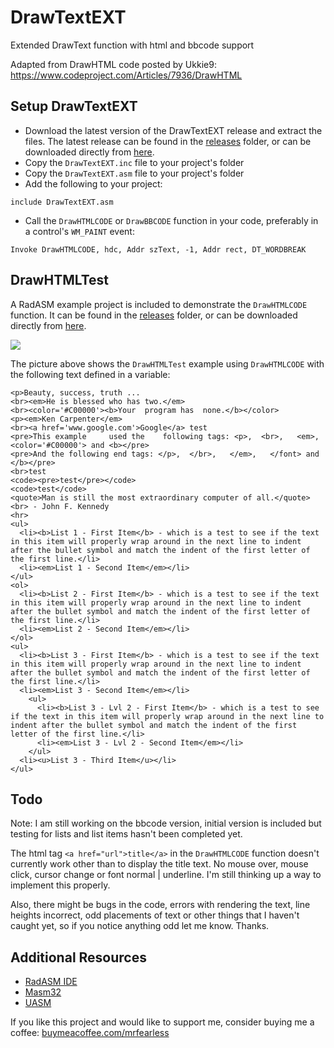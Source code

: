 # DrawTextEXT
Extended DrawText function with html and bbcode support

Adapted from DrawHTML code posted by Ukkie9:  https://www.codeproject.com/Articles/7936/DrawHTML

## Setup DrawTextEXT

* Download the latest version of the DrawTextEXT release and extract the files. The latest release can be found in the [releases](https://github.com/mrfearless/DrawTextEXT/tree/master/releases) folder, or can be downloaded directly from [here](https://github.com/mrfearless/DrawTextEXT/blob/master/releases/DrawTextEXT.zip?raw=true).
* Copy the `DrawTextEXT.inc` file to your project's folder
* Copy the `DrawTextEXT.asm` file to your project's folder
* Add the following to your project:
```assembly
include DrawTextEXT.asm
```
* Call the `DrawHTMLCODE` or `DrawBBCODE` function in your code, preferably in a control's `WM_PAINT` event:
```assembly
Invoke DrawHTMLCODE, hdc, Addr szText, -1, Addr rect, DT_WORDBREAK
```
## DrawHTMLTest

A RadASM example project is included to demonstrate the `DrawHTMLCODE` function. It can be found in the [releases](https://github.com/mrfearless/DrawTextEXT/tree/master/releases) folder, or can be downloaded directly from [here](https://github.com/mrfearless/DrawTextEXT/blob/master/releases/DrawHTMLTest.zip?raw=true).

![](./assets/DrawHTMLCODETest.png) 

The picture above shows the `DrawHTMLTest` example using `DrawHTMLCODE` with the following text defined in a variable:

```
<p>Beauty, success, truth ...
<br><em>He is blessed who has two.</em>
<br><color='#C00000'><b>Your  program has  none.</b></color>
<p><em>Ken Carpenter</em>
<br><a href='www.google.com'>Google</a> test
<pre>This example     used the    following tags: <p>,  <br>,   <em>,   <color='#C00000'> and <b></pre>
<pre>And the following end tags: </p>,  </br>,   </em>,   </font> and </b></pre>
<br>test
<code><pre>test</pre></code>
<code>test</code>
<quote>Man is still the most extraordinary computer of all.</quote>
<br> - John F. Kennedy
<hr>
<ul>
  <li><b>List 1 - First Item</b> - which is a test to see if the text in this item will properly wrap around in the next line to indent after the bullet symbol and match the indent of the first letter of the first line.</li>
  <li><em>List 1 - Second Item</em></li>
</ul>
<ol>
  <li><b>List 2 - First Item</b> - which is a test to see if the text in this item will properly wrap around in the next line to indent after the bullet symbol and match the indent of the first letter of the first line.</li>
  <li><em>List 2 - Second Item</em></li>
</ol>
<ul>
  <li><b>List 3 - First Item</b> - which is a test to see if the text in this item will properly wrap around in the next line to indent after the bullet symbol and match the indent of the first letter of the first line.</li>
  <li><em>List 3 - Second Item</em></li>
    <ul>
      <li><b>List 3 - Lvl 2 - First Item</b> - which is a test to see if the text in this item will properly wrap around in the next line to indent after the bullet symbol and match the indent of the first letter of the first line.</li>
      <li><em>List 3 - Lvl 2 - Second Item</em></li>
    </ul>
  <li><u>List 3 - Third Item</u></li>
</ul> 
```

## Todo

Note: I am still working on the bbcode version, initial version is included but testing for lists and list items hasn't been completed yet.

The html tag `<a href="url">title</a>` in the `DrawHTMLCODE` function doesn't currently work other than to display the title text. No mouse over, mouse click, cursor change or font normal | underline. I'm still thinking up a way to implement this properly.

Also, there might be bugs in the code, errors with rendering the text, line heights incorrect, odd placements of text or other things that I haven't caught yet, so if you notice anything odd let me know. Thanks.

## Additional Resources

* [RadASM IDE](http://www.softpedia.com/get/Programming/File-Editors/RadASM.shtml)
* [Masm32](http://www.masm32.com/masmdl.htm)
* [UASM](http://www.terraspace.co.uk/uasm.html)

If you like this project and would like to support me, consider buying me a coffee: [buymeacoffee.com/mrfearless](https://www.buymeacoffee.com/mrfearless)
